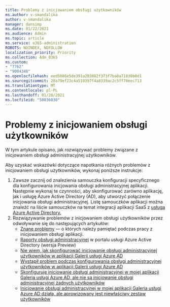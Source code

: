 ```yaml
---
title: Problemy z inicjowaniem obsługi użytkowników
ms.author: v-smandalika
author: v-smandalika
manager: dansimp
ms.date: 01/22/2021
ms.audience: Admin
ms.topic: article
ms.service: o365-administration
ROBOTS: NOINDEX, NOFOLLOW
localization_priority: Priority
ms.collection: Adm_O365
ms.custom:
- "7762"
- "9004348"
ms.openlocfilehash: eed5886e5de391a203882f373f7ba8a71830b0d1
ms.sourcegitcommit: 28a79ef23c4a510397f4a8339ac2c5ff70eec713
ms.translationtype: MT
ms.contentlocale: pl-PL
ms.lasthandoff: 01/28/2021
ms.locfileid: "50036030"
---
```

# <a name="user-provisioning-issues"></a>Problemy z inicjowaniem obsługi użytkowników

W tym artykule opisano, jak rozwiązywać problemy związane z inicjowaniem obsługi administracyjnej użytkowników.

Aby uzyskać wskazówki dotyczące napotkania różnych problemów z inicjowaniem obsługi użytkowników, wykonaj poniższe instrukcje:

1. Zawsze zacznij od znalezienia samouczka konfiguracji specyficznego dla konfigurowania inicjowania obsługi administracyjnej aplikacji. Następnie wykonaj te czynności, aby skonfigurować zarówno aplikację, jak i usługę Azure Active Directory (AD), aby utworzyć połączenie inicjowania obsługi administracyjnej. Listę samouczków aplikacji można znaleźć na liście samouczków na temat integracji aplikacji SaaS z [usługą Azure Active Directory.](https://docs.microsoft.com/azure/active-directory/saas-apps/tutorial-list)
2. Rozwiązywanie problemów z inicjowaniem obsługi użytkowników przez odwoływanie się do następujących artykułów:
    - [Znane problemy](https://docs.microsoft.com/azure/active-directory/app-provisioning/known-issues) — o których należy pamiętać podczas pracy z inicjowaniem obsługi aplikacji.
    - [Raporty obsługi administracyjnej](https://docs.microsoft.com/azure/active-directory/reports-monitoring/concept-provisioning-logs) w portalu usługi Azure Active Directory (wersja Preview)
    - [Nie wiem, jak skonfigurować inicjowanie obsługi administracyjnej użytkowników w aplikacji Galerii usługi Azure AD](https://docs.microsoft.com/azure/active-directory/app-provisioning/configure-automatic-user-provisioning-portal) 
    - [Wystąpił problem podczas konfigurowania obsługi administracyjnej użytkowników w aplikacji Galerii usługi Azure AD](https://docs.microsoft.com/azure/active-directory/app-provisioning/application-provisioning-config-problem) 
    - [Skonfiguruję inicjowanie obsługi administracyjnej w mojej aplikacji Galeria usługi Azure AD, ale nie są inicjowanie obsługi administracyjnej żadnych użytkowników](https://docs.microsoft.com/azure/active-directory/app-provisioning/application-provisioning-config-problem-no-users-provisioned) 
    - [Inicjowanie obsługi administracyjnej w mojej aplikacji Galeria usługi Azure AD działa, ale aprowizowany jest niewłaściwy zestaw użytkowników](https://docs.microsoft.com/azure/active-directory/manage-apps/add-application-portal-assign-users)





